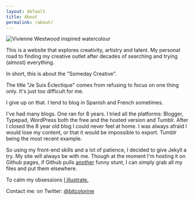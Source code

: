 ```yaml
---
layout: default
title: About
permalink: /about/
---
```


<img src="{{ site.baseurl }}/assets/img/vivienne-inspired.jpg" alt="Vivienne Westwood inspired watercolour">

This is a website that explores creativity, artistry and talent. My personal road to finding my creative outlet after decades of searching and trying (almost) everything. 

In short, this is about the "Someday Creative".  

The title "Je Suis Éclectique" comes from refusing to focus on one thing only. It's just too difficult for me. 

I give up on that. I tend to blog in Spanish and French sometimes.

I've had many blogs. One ran for 8 years. 
I tried all the platforms: Blogger, Typepad, WordPress both the free and the hosted version and Tumblr.
After I closed the 8 year old blog I could never feel at home. I was always afraid I would lose my content, or that it would be impossible to export. Tumblr being the most recent example.

So using my front-end skills and a lot of patience, I decided to give Jekyll a try. My site will always be with me. Though at the moment I'm hosting it on Github pages, if Github pulls [another](http://online.wsj.com/articles/harassment-claims-make-startup-github-grow-up-1405639553) funny stunt, I can simply grab all my files and put them elsewhere.


To calm my obsessions [I illustrate.](http://miraenmiburbuja.tumblr.com)



Contact me:
on Twitter: [@bitcolorine](http://twitter.com/bitcolorine)

